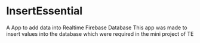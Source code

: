 # InsertEssential
A App to add data into Realtime Firebase Database
This app was made to insert values into the database which were required in the mini project of TE
